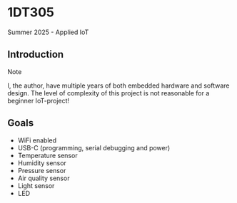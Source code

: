 # 1DT305
Summer 2025 - Applied IoT

## Introduction
> [!NOTE]
> I, the author, have multiple years of both embedded hardware and software design. The level of complexity of this project is not reasonable for a beginner IoT-project!

## Goals
 - WiFi enabled
 - USB-C (programming, serial debugging and power)
 - Temperature sensor
 - Humidity sensor
 - Pressure sensor
 - Air quality sensor
 - Light sensor
 - LED 